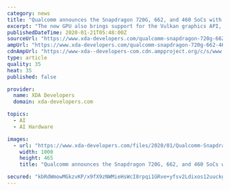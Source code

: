 ```yaml
---
category: news
title: "Qualcomm announces the Snapdragon 720G, 662, and 460 SoCs with support for India’s NavIC"
excerpt: "The new GPU also brings support for the Vulkan graphics API, which is now being adopted by many game developers. Additionally, the Snapdragon 460 mobile platform brings a new DSP for improvements in AI-related applications, especially associated with voice operations. An improved ISP for smoother and faster image processing also adds support ..."
publishedDateTime: 2020-01-21T05:48:00Z
sourceUrl: "https://www.xda-developers.com/qualcomm-snapdragon-720g-662-460-navic/"
ampUrl: "https://www.xda-developers.com/qualcomm-snapdragon-720g-662-460-navic/amp/"
cdnAmpUrl: "https://www-xda--developers-com.cdn.ampproject.org/c/s/www.xda-developers.com/qualcomm-snapdragon-720g-662-460-navic/amp/"
type: article
quality: 35
heat: 35
published: false

provider:
  name: XDA Developers
  domain: xda-developers.com

topics:
  - AI
  - AI Hardware

images:
  - url: "https://www.xda-developers.com/files/2020/01/Qualcomm-Snapdragon-720G-Mobile-Platform-Logo-Horizontal-Color.jpg"
    width: 1000
    height: 465
    title: "Qualcomm announces the Snapdragon 720G, 662, and 460 SoCs with support for India’s NavIC"

secured: "kbRdWmowMGkzvKP/x9fX9zNWMieHsWcI8rpqi1GRve+yfsv2Ldixos12uuckgFr43i5ioxbBzNywUDQ77TvbjXF84MhHATAbEzXZs4jlww7nSniHlO/7MM60/HxmBOsyayLY82LEE8kPAc00OzDtNk4FmjOayyuhQtVmlD9P5mOHLFtHnH/MPCif97dbqO4CjszUS86EsPuus4QX160DZ9fpPNBFI7nBd69sTNrKNlnRB0JYKnHa5b1J3erIT7SraPM7ZEr0j4AC0YUDeYOaTfjjJLfRhv2rMYDli8pme3/33bdxCaPbumsJwM/xCXYt2sbBP6mDP7k9uRoVAAQYoGEF1/hxdHVo61reMHS2aPHd79mmQ6u8d2430Y8femrSmWGwBI8uWpahE8fkNNSp89wJ3V6kJUT889SGa4jlwi/fpTu1Qkc7GOocPUBoCzfE8NZuNqk5acUQYtsZlg4MIA==;9VQsH3qAMoZfQGhfBVvE4A=="
---
```



